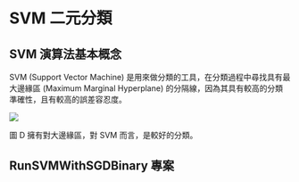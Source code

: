 # SVM 二元分類

## SVM 演算法基本概念
SVM (Support Vector Machine) 是用來做分類的工具，在分類過程中尋找具有最大邊緣區 (Maximum Marginal Hyperplane) 的分隔線，因為其具有較高的分類準確性，且有較高的誤差容忍度。

![](http://www.improvedoutcomes.com/docs/WebSiteDocs/image/diagram_svm_maximal_margin.gif)

圖 D 擁有對大邊緣區，對 SVM 而言，是較好的分類。

## RunSVMWithSGDBinary 專案

